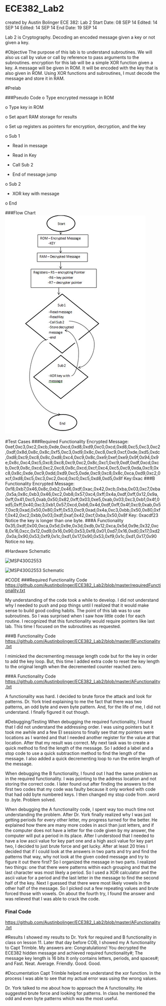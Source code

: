 ECE382_Lab2
===========
created by Austin Bolinger
ECE 382: Lab 2
Start Date: 08 SEP 14
Edited: 14 SEP 14
Edited: 14 SEP 14
End Date: 19 SEP 14

Lab 2 is Cryptography. Decoding an encoded message given a key or not given a key.

#Objective
The purpose of this lab is to understand subroutines. We will also us call by value or call by reference to pass arguments to the subroutines. encryption for this lab will be a simple XOR function given a key. A message will be given in ROM. It will be encoded with the key that is also given in ROM. Using XOR functions and subroutines, I must decode the message and store it in RAM.

#Prelab

###Pseudo Code
o	Type encrypted message in ROM

o	Type key in ROM

o	Set apart RAM storage for results

o	Set up registers as pointers for encryption, decryption, and the key

o	Sub 1

-	Read in message

-	Read in Key

-	Call Sub 2

-	End of message jump

o	Sub 2

-	XOR key with message

o	End 



###Flow Chart
![Flow Chart](https://github.com/Austinbolinger/ECE382_Lab2/blob/master/flowChart.JPG?raw=true "Flow Chart")

#Test Cases
###Required Functionality
Encrypted Message:
0xef,0xc3,0xc2,0xcb,0xde,0xcd,0xd8,0xd9,0xc0,0xcd,0xd8,0xc5,0xc3,0xc2,0xdf,0x8d,0x8c,0x8c,0xf5,0xc3,0xd9,0x8c,0xc8,0xc9,0xcf,0xde,0xd5,0xdc,0xd8,0xc9,0xc8,0x8c,0xd8,0xc4,0xc9,0x8c,0xe9,0xef,0xe9,0x9f,0x94,0x9e,0x8c,0xc4,0xc5,0xc8,0xc8,0xc9,0xc2,0x8c,0xc1,0xc9,0xdf,0xdf,0xcd,0xcb,0xc9,0x8c,0xcd,0xc2,0xc8,0x8c,0xcd,0xcf,0xc4,0xc5,0xc9,0xda,0xc9,0xc8,0x8c,0xde,0xc9,0xdd,0xd9,0xc5,0xde,0xc9,0xc8,0x8c,0xca,0xd9,0xc2,0xcf,0xd8,0xc5,0xc3,0xc2,0xcd,0xc0,0xc5,0xd8,0xd5,0x8f
Key:0xac
###B Functionality
Encrypted Message:
0xf8,0xb7,0x46,0x8c,0xb2,0x46,0xdf,0xac,0x42,0xcb,0xba,0x03,0xc7,0xba,0x5a,0x8c,0xb3,0x46,0xc2,0xb8,0x57,0xc4,0xff,0x4a,0xdf,0xff,0x12,0x9a,0xff,0x41,0xc5,0xab,0x50,0x82,0xff,0x03,0xe5,0xab,0x03,0xc3,0xb1,0x4f,0xd5,0xff,0x40,0xc3,0xb1,0x57,0xcd,0xb6,0x4d,0xdf,0xff,0x4f,0xc9,0xab,0x57,0xc9,0xad,0x50,0x80,0xff,0x53,0xc9,0xad,0x4a,0xc3,0xbb,0x50,0x80,0xff,0x42,0xc2,0xbb,0x03,0xdf,0xaf,0x42,0xcf,0xba,0x50,0x8f
Key: 0xacdf23
Notice the key is longer than one byte.
###A Functionality
0x35,0xdf,0x00,0xca,0x5d,0x9e,0x3d,0xdb,0x12,0xca,0x5d,0x9e,0x32,0xc8,0x16,0xcc,0x12,0xd9,0x16,0x90,0x53,0xf8,0x01,0xd7,0x16,0xd0,0x17,0xd2,0x0a,0x90,0x53,0xf9,0x1c,0xd1,0x17,0x90,0x53,0xf9,0x1c,0xd1,0x17,0x90
Notice no key.


#Hardware Schematic

![MSP430G2553](http://www.kerrywong.com/blog/wp-content/uploads/2012/03/MSP430G2ExtProg3.jpg?raw=true "MSP430G2553")

![MSP430G2553 Schematic](http://cnx.org/resources/485bbea47ead3338e654ae805f15bc09/graphics3.png?raw=true "MSP430G2553 Schematic")

#CODE
###Required Functionality Code
https://github.com/Austinbolinger/ECE382_Lab2/blob/master/requiredFunctionality.txt

My understanding of the code took a while to develop. I did not understand why I needed to push and pop things until I realized that it would make sense to build good coding habits. The point of this lab was to use subroutines. So I was surprised when I saw how little code I for each routine. I recognized that this functionality would require pointers like last lab. This time I focused on the subroutines as requested. 

###B Functionality Code
https://github.com/Austinbolinger/ECE382_Lab2/blob/master/BFunctionality.txt

I mimicked the decrementing message length code but for the key in order to add the key loop. But, this time I added extra code to reset the key length to the original length when the decremented counter reached zero.


###A Functionality Code
https://github.com/Austinbolinger/ECE382_Lab2/blob/master/AFunctionality.txt

A functionality was hard. I decided to brute force the attack and look for patterns. Dr. York tried explaining to me the fact that there was two patterns, an odd byte and even byte pattern. And, for the life of me, I did not understand. I finally figured it out though.


#Debugging/Testing
When debugging the required functionality, I found that I did not understand the addressing order. I was using pointers but it took me awhile and a few EI sessions to finally see that my pointers were locations as I wanted and that I needed another register for the value at that location. After that my result was correct. My next task was to create a quick method to find the length of the message. So I added a label and a stop code to use a quick subtraction method to find the length of the message. I also added a quick decrementing loop to run the entire length of the message.

When debugging the B functionality, I found out I had the same problem as in the required functionality. I was pointing to the address location and not storing the correct code. I later found out after finding the answers to the first two codes that my code was faulty because it only worked with code that had odd byte numbered keys. I then changed my stop code from .word to .byte. Problem solved.

When debugging the A functionality code, I spent way too much time not understanding the problem. After Dr. York finally realized why I was just getting periods for every other letter, my progress turned for the better. He explained how there are many more codes in ascii than just letters, and if the computer does not have a letter for the code given by my answer, the computer will put a period in its place. After I understood that I needed to have a low ascii value for key part one and a high ascii value for key part two, I decided to just brute force and get lucky. After at least 20 tries I decided that if I could look at the answers in two parts and try and find the patterns that way, why not look at the given coded message and try to figure it out there first? So I organized the message in two parts. I realized two things: one that there were patterns within each grouping and that the last character was most likely a period. So I used a XOR calculator and the ascii value for a period and the last letter in the message to find the second half of the key. Next I guessed that there were most likely vowels in the other half of the message. So I picked out a few repeating values and brute forced those with vowels. On about the fourth try, I found the answer and was relieved that I was able to crack the code. 


### Final Code
https://github.com/Austinbolinger/ECE382_Lab2/blob/master/AFunctionality.txt

#Results
I showed my results to Dr. York for required and B functionality in class on lesson 11. Later that day before COB, I showed my A functionality to Capt Trimble. My answers are: Congratulations!  You decrypted the ECE382 hidden message and achieved required functionality#; The message key length is 16 bits  It only contains letters, periods, and spaces#; and Fast. Neat.  Average. Friendly. Good. Good.

#Documentation
Capt Trimble helped me understand the xor function. In the process I was able to see that my actual error was using the wrong values.

Dr. York talked to me about how to approach the A functionality. He suggested brute force and looking for patterns. In class he mentioned the odd and even byte patterns which was the most useful. 
